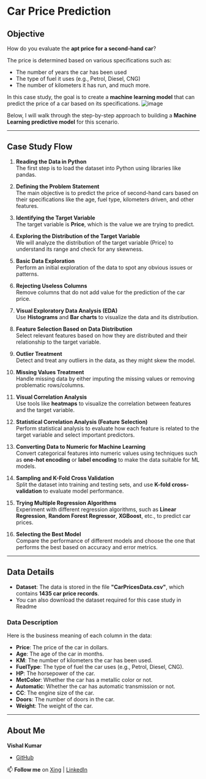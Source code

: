# Car Price Prediction

## Objective

How do you evaluate the **apt price for a second-hand car**?

The price is determined based on various specifications such as:
- The number of years the car has been used
- The type of fuel it uses (e.g., Petrol, Diesel, CNG)
- The number of kilometers it has run, and much more.

In this case study, the goal is to create a **machine learning model** that can predict the price of a car based on its specifications.
![image](https://github.com/user-attachments/assets/34b381bc-0e65-4aac-9d95-6a16d7f7cbba)


Below, I will walk through the step-by-step approach to building a **Machine Learning predictive model** for this scenario.

---

## Case Study Flow

1. **Reading the Data in Python**  
   The first step is to load the dataset into Python using libraries like pandas.

2. **Defining the Problem Statement**  
   The main objective is to predict the price of second-hand cars based on their specifications like the age, fuel type, kilometers driven, and other features.

3. **Identifying the Target Variable**  
   The target variable is **Price**, which is the value we are trying to predict.

4. **Exploring the Distribution of the Target Variable**  
   We will analyze the distribution of the target variable (Price) to understand its range and check for any skewness.

5. **Basic Data Exploration**  
   Perform an initial exploration of the data to spot any obvious issues or patterns.

6. **Rejecting Useless Columns**  
   Remove columns that do not add value for the prediction of the car price.

7. **Visual Exploratory Data Analysis (EDA)**  
   Use **Histograms** and **Bar charts** to visualize the data and its distribution.

8. **Feature Selection Based on Data Distribution**  
   Select relevant features based on how they are distributed and their relationship to the target variable.

9. **Outlier Treatment**  
   Detect and treat any outliers in the data, as they might skew the model.

10. **Missing Values Treatment**  
    Handle missing data by either imputing the missing values or removing problematic rows/columns.

11. **Visual Correlation Analysis**  
    Use tools like **heatmaps** to visualize the correlation between features and the target variable.

12. **Statistical Correlation Analysis (Feature Selection)**  
    Perform statistical analysis to evaluate how each feature is related to the target variable and select important predictors.

13. **Converting Data to Numeric for Machine Learning**  
    Convert categorical features into numeric values using techniques such as **one-hot encoding** or **label encoding** to make the data suitable for ML models.

14. **Sampling and K-Fold Cross Validation**  
    Split the dataset into training and testing sets, and use **K-fold cross-validation** to evaluate model performance.

15. **Trying Multiple Regression Algorithms**  
    Experiment with different regression algorithms, such as **Linear Regression**, **Random Forest Regressor**, **XGBoost**, etc., to predict car prices.

16. **Selecting the Best Model**  
    Compare the performance of different models and choose the one that performs the best based on accuracy and error metrics.

---

## Data Details

- **Dataset**: The data is stored in the file **"CarPricesData.csv"**, which contains **1435 car price records**.
- You can also download the dataset required for this case study in Readme

### Data Description
Here is the business meaning of each column in the data:

- **Price**: The price of the car in dollars.
- **Age**: The age of the car in months.
- **KM**: The number of kilometers the car has been used.
- **FuelType**: The type of fuel the car uses (e.g., Petrol, Diesel, CNG).
- **HP**: The horsepower of the car.
- **MetColor**: Whether the car has a metallic color or not.
- **Automatic**: Whether the car has automatic transmission or not.
- **CC**: The engine size of the car.
- **Doors**: The number of doors in the car.
- **Weight**: The weight of the car.

----

## About Me

**Vishal Kumar**
- [GitHub](https://github.com/VishalKumar-GitHub/Car-Price-Prediction-)

📫 **Follow me** on [Xing](https://www.xing.com/profile/Vishal_Kumar055381/web_profiles?expandNeffi=true) | [LinkedIn](https://www.linkedin.com/in/vishal-kumar-819585275/)
